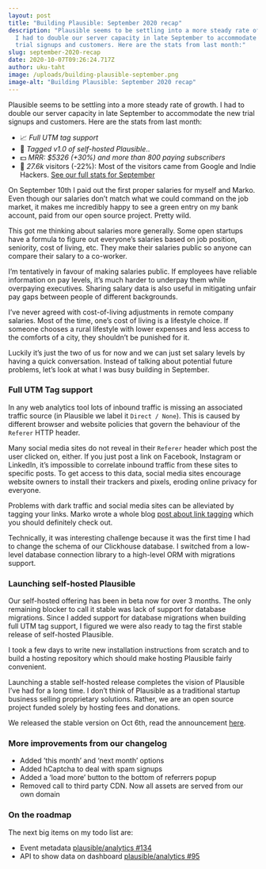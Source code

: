 ```yaml
---
layout: post
title: "Building Plausible: September 2020 recap"
description: "Plausible seems to be settling into a more steady rate of growth.
  I had to double our server capacity in late September to accommodate the new
  trial signups and customers. Here are the stats from last month:"
slug: september-2020-recap
date: 2020-10-07T09:26:24.717Z
author: uku-taht
image: /uploads/building-plausible-september.png
image-alt: "Building Plausible: September 2020 recap"
---
```

Plausible seems to be settling into a more steady rate of growth. I had to double our server capacity in late September to accommodate the new trial signups and customers. Here are the stats from last month:

* 📈 *Full UTM tag support*
* 🚀 *Tagged v1.0 of self-hosted Plausible*..
* 💵 *MRR: $5326 (+30%) and more than 800 paying subscribers*
* 👩 *27.6k* visitors (-22%): Most of the visitors came from Google and Indie Hackers.  [See our full stats for September](https://plausible.io/plausible.io?period=month&date=2020-09-01)

On September 10th I paid out the first proper salaries for myself and Marko. Even though our salaries don’t match what we could command on the job market, it makes me incredibly happy to see a green entry on my bank account, paid from our open source project. Pretty wild.

This got me thinking about salaries more generally. Some open startups have a formula to figure out everyone’s salaries based on job position, seniority, cost of living, etc. They make their salaries public so anyone can compare their salary to a co-worker.

I’m tentatively in favour of making salaries public. If employees have reliable information on pay levels, it’s much harder to underpay them while overpaying executives. Sharing salary data is also useful in mitigating unfair pay gaps between people of different backgrounds.

I’ve never agreed with cost-of-living adjustments in remote company salaries. Most of the time, one’s cost of living is a lifestyle choice. If someone chooses a rural lifestyle with lower expenses and less access to the comforts of a city, they shouldn’t be punished for it.

Luckily it’s just the two of us for now and we can just set salary levels by having a quick conversation. Instead of talking about potential future problems, let’s look at what I was busy building in September.

### Full UTM Tag support
In any web analytics tool lots of inbound traffic is missing an associated traffic source (in Plausible we label it `Direct / None`). This is caused by different browser and website policies that govern the behaviour of the `Referer` HTTP header.

Many social media sites do not reveal in their `Referer` header which post the user clicked on, either. If you just post a link on Facebook, Instagram or LinkedIn, it’s impossible to correlate inbound traffic from these sites to specific posts. To get access to this data, social media sites encourage website owners to install their trackers and pixels, eroding online privacy for everyone.

Problems with dark traffic and social media sites can be alleviated by tagging your links. Marko wrote a whole blog [post about link tagging](https://plausible.io/blog/utm-tracking-tags) which you should definitely check out.

Technically, it was interesting challenge because it was the first time I had to change the schema of our Clickhouse database. I switched from a low-level database connection library to a high-level ORM with migrations support.

### Launching self-hosted Plausible

Our self-hosted offering has been in beta now for over 3 months. The only remaining blocker to call it stable was lack of support for database migrations. Since I added support for database migrations when building full UTM tag support, I figured we were also ready to tag the first stable release of self-hosted Plausible.

I took a few days to write new installation instructions from scratch and to build a hosting repository which should make hosting Plausible fairly convenient. 

Launching a stable self-hosted release completes the vision of Plausible I’ve had for a long time. I don’t think of Plausible as a traditional startup business selling proprietary solutions. Rather, we are an open source project funded solely by hosting fees and donations.

We released the stable version on Oct 6th, read the announcement [here](https://plausible.io/self-hosted-web-analytics).

### More improvements from our changelog

* Added ’this month’ and ‘next month’ options
* Added hCaptcha to deal with spam signups
* Added a ‘load more’ button to the bottom of referrers popup
* Removed call to third party CDN. Now all assets are served from our own domain

### On the roadmap

The next big items on my todo list are:
* Event metadata [plausible/analytics #134](https://github.com/plausible/analytics/issues/134)
* API to show data on dashboard [plausible/analytics #95](https://github.com/plausible/analytics/issues/95)